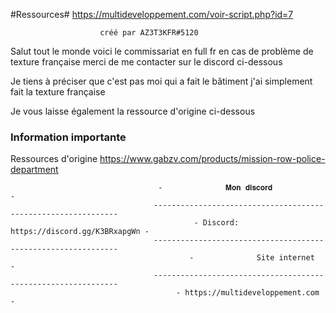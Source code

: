 #Ressources# https://multideveloppement.com/voir-script.php?id=7		

						créé par AZ3T3KFR#5120


Salut tout le monde voici le commissariat en full fr en cas de problème de texture française merci de me contacter sur le discord ci-dessous

Je tiens à préciser que c'est pas moi qui a fait le bâtiment j'ai simplement fait la texture française

Je vous laisse également la ressource d'origine ci-dessous

### Information importante ###

Ressources d'origine 
https://www.gabzv.com/products/mission-row-police-department



  			                         -              𝐌𝐨𝐧 𝐝𝐢𝐬𝐜𝐨𝐫𝐝             -
                                    --------------------------------------------------------------
	                                         - Discord: https://discord.gg/K3BRxapgWn -
                                    --------------------------------------------------------------
                                         	-              Site internet           -
                                    --------------------------------------------------------------
		                                 - https://multideveloppement.com -
